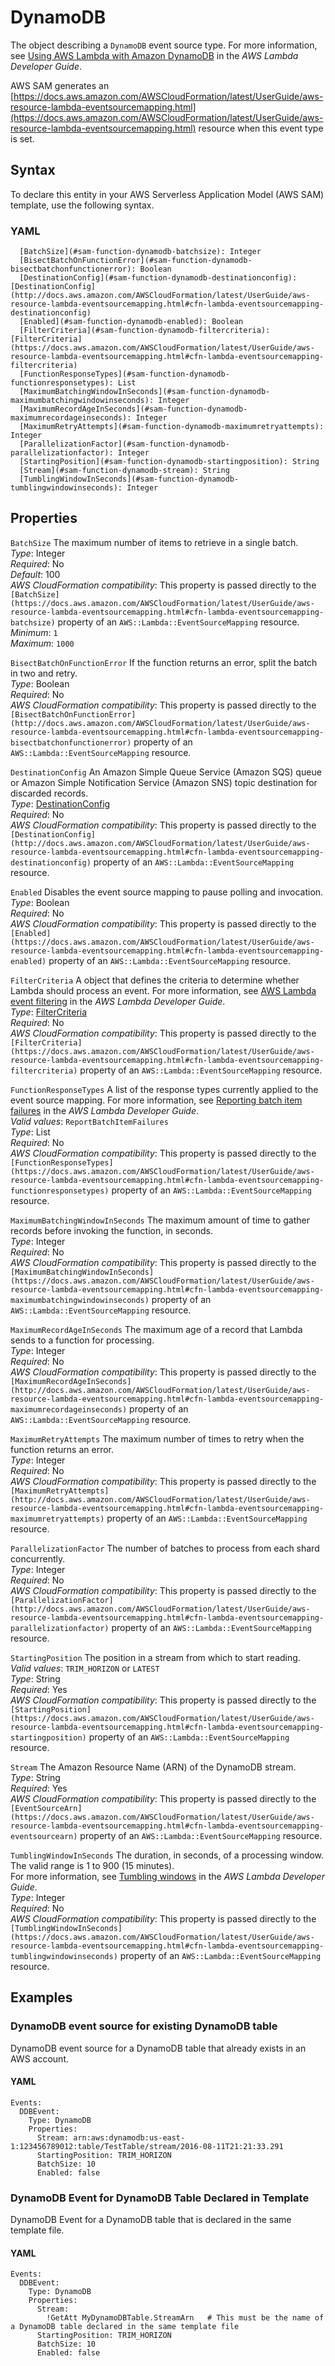 # DynamoDB<a name="sam-property-function-dynamodb"></a>

The object describing a `DynamoDB` event source type\. For more information, see [Using AWS Lambda with Amazon DynamoDB](https://docs.aws.amazon.com/lambda/latest/dg/with-ddb.html) in the *AWS Lambda Developer Guide*\.

AWS SAM generates an [https://docs.aws.amazon.com/AWSCloudFormation/latest/UserGuide/aws-resource-lambda-eventsourcemapping.html](https://docs.aws.amazon.com/AWSCloudFormation/latest/UserGuide/aws-resource-lambda-eventsourcemapping.html) resource when this event type is set\.

## Syntax<a name="sam-property-function-dynamodb-syntax"></a>

To declare this entity in your AWS Serverless Application Model \(AWS SAM\) template, use the following syntax\.

### YAML<a name="sam-property-function-dynamodb-syntax.yaml"></a>

```
  [BatchSize](#sam-function-dynamodb-batchsize): Integer
  [BisectBatchOnFunctionError](#sam-function-dynamodb-bisectbatchonfunctionerror): Boolean
  [DestinationConfig](#sam-function-dynamodb-destinationconfig): [DestinationConfig](http://docs.aws.amazon.com/AWSCloudFormation/latest/UserGuide/aws-resource-lambda-eventsourcemapping.html#cfn-lambda-eventsourcemapping-destinationconfig)
  [Enabled](#sam-function-dynamodb-enabled): Boolean
  [FilterCriteria](#sam-function-dynamodb-filtercriteria): [FilterCriteria](https://docs.aws.amazon.com/AWSCloudFormation/latest/UserGuide/aws-resource-lambda-eventsourcemapping.html#cfn-lambda-eventsourcemapping-filtercriteria)
  [FunctionResponseTypes](#sam-function-dynamodb-functionresponsetypes): List
  [MaximumBatchingWindowInSeconds](#sam-function-dynamodb-maximumbatchingwindowinseconds): Integer
  [MaximumRecordAgeInSeconds](#sam-function-dynamodb-maximumrecordageinseconds): Integer
  [MaximumRetryAttempts](#sam-function-dynamodb-maximumretryattempts): Integer
  [ParallelizationFactor](#sam-function-dynamodb-parallelizationfactor): Integer
  [StartingPosition](#sam-function-dynamodb-startingposition): String
  [Stream](#sam-function-dynamodb-stream): String
  [TumblingWindowInSeconds](#sam-function-dynamodb-tumblingwindowinseconds): Integer
```

## Properties<a name="sam-property-function-dynamodb-properties"></a>

 `BatchSize`   <a name="sam-function-dynamodb-batchsize"></a>
The maximum number of items to retrieve in a single batch\.  
*Type*: Integer  
*Required*: No  
*Default*: 100  
*AWS CloudFormation compatibility*: This property is passed directly to the `[BatchSize](https://docs.aws.amazon.com/AWSCloudFormation/latest/UserGuide/aws-resource-lambda-eventsourcemapping.html#cfn-lambda-eventsourcemapping-batchsize)` property of an `AWS::Lambda::EventSourceMapping` resource\.  
*Minimum*: `1`  
*Maximum*: `1000`

 `BisectBatchOnFunctionError`   <a name="sam-function-dynamodb-bisectbatchonfunctionerror"></a>
If the function returns an error, split the batch in two and retry\.  
*Type*: Boolean  
*Required*: No  
*AWS CloudFormation compatibility*: This property is passed directly to the `[BisectBatchOnFunctionError](http://docs.aws.amazon.com/AWSCloudFormation/latest/UserGuide/aws-resource-lambda-eventsourcemapping.html#cfn-lambda-eventsourcemapping-bisectbatchonfunctionerror)` property of an `AWS::Lambda::EventSourceMapping` resource\.

 `DestinationConfig`   <a name="sam-function-dynamodb-destinationconfig"></a>
An Amazon Simple Queue Service \(Amazon SQS\) queue or Amazon Simple Notification Service \(Amazon SNS\) topic destination for discarded records\.  
*Type*: [DestinationConfig](http://docs.aws.amazon.com/AWSCloudFormation/latest/UserGuide/aws-resource-lambda-eventsourcemapping.html#cfn-lambda-eventsourcemapping-destinationconfig)  
*Required*: No  
*AWS CloudFormation compatibility*: This property is passed directly to the `[DestinationConfig](http://docs.aws.amazon.com/AWSCloudFormation/latest/UserGuide/aws-resource-lambda-eventsourcemapping.html#cfn-lambda-eventsourcemapping-destinationconfig)` property of an `AWS::Lambda::EventSourceMapping` resource\.

 `Enabled`   <a name="sam-function-dynamodb-enabled"></a>
Disables the event source mapping to pause polling and invocation\.  
*Type*: Boolean  
*Required*: No  
*AWS CloudFormation compatibility*: This property is passed directly to the `[Enabled](https://docs.aws.amazon.com/AWSCloudFormation/latest/UserGuide/aws-resource-lambda-eventsourcemapping.html#cfn-lambda-eventsourcemapping-enabled)` property of an `AWS::Lambda::EventSourceMapping` resource\.

 `FilterCriteria`   <a name="sam-function-dynamodb-filtercriteria"></a>
A object that defines the criteria to determine whether Lambda should process an event\. For more information, see [AWS Lambda event filtering](https://docs.aws.amazon.com/lambda/latest/dg/invocation-eventfiltering.html) in the *AWS Lambda Developer Guide*\.  
*Type*: [FilterCriteria](https://docs.aws.amazon.com/AWSCloudFormation/latest/UserGuide/aws-resource-lambda-eventsourcemapping.html#cfn-lambda-eventsourcemapping-filtercriteria)  
*Required*: No  
*AWS CloudFormation compatibility*: This property is passed directly to the `[FilterCriteria](https://docs.aws.amazon.com/AWSCloudFormation/latest/UserGuide/aws-resource-lambda-eventsourcemapping.html#cfn-lambda-eventsourcemapping-filtercriteria)` property of an `AWS::Lambda::EventSourceMapping` resource\.

 `FunctionResponseTypes`   <a name="sam-function-dynamodb-functionresponsetypes"></a>
A list of the response types currently applied to the event source mapping\. For more information, see [Reporting batch item failures](https://docs.aws.amazon.com/lambda/latest/dg/with-ddb.html#services-ddb-batchfailurereporting) in the *AWS Lambda Developer Guide*\.  
*Valid values*: `ReportBatchItemFailures`  
*Type*: List  
*Required*: No  
*AWS CloudFormation compatibility*: This property is passed directly to the `[FunctionResponseTypes](https://docs.aws.amazon.com/AWSCloudFormation/latest/UserGuide/aws-resource-lambda-eventsourcemapping.html#cfn-lambda-eventsourcemapping-functionresponsetypes)` property of an `AWS::Lambda::EventSourceMapping` resource\.

 `MaximumBatchingWindowInSeconds`   <a name="sam-function-dynamodb-maximumbatchingwindowinseconds"></a>
The maximum amount of time to gather records before invoking the function, in seconds\.  
*Type*: Integer  
*Required*: No  
*AWS CloudFormation compatibility*: This property is passed directly to the `[MaximumBatchingWindowInSeconds](https://docs.aws.amazon.com/AWSCloudFormation/latest/UserGuide/aws-resource-lambda-eventsourcemapping.html#cfn-lambda-eventsourcemapping-maximumbatchingwindowinseconds)` property of an `AWS::Lambda::EventSourceMapping` resource\.

 `MaximumRecordAgeInSeconds`   <a name="sam-function-dynamodb-maximumrecordageinseconds"></a>
The maximum age of a record that Lambda sends to a function for processing\.  
*Type*: Integer  
*Required*: No  
*AWS CloudFormation compatibility*: This property is passed directly to the `[MaximumRecordAgeInSeconds](http://docs.aws.amazon.com/AWSCloudFormation/latest/UserGuide/aws-resource-lambda-eventsourcemapping.html#cfn-lambda-eventsourcemapping-maximumrecordageinseconds)` property of an `AWS::Lambda::EventSourceMapping` resource\.

 `MaximumRetryAttempts`   <a name="sam-function-dynamodb-maximumretryattempts"></a>
The maximum number of times to retry when the function returns an error\.  
*Type*: Integer  
*Required*: No  
*AWS CloudFormation compatibility*: This property is passed directly to the `[MaximumRetryAttempts](http://docs.aws.amazon.com/AWSCloudFormation/latest/UserGuide/aws-resource-lambda-eventsourcemapping.html#cfn-lambda-eventsourcemapping-maximumretryattempts)` property of an `AWS::Lambda::EventSourceMapping` resource\.

 `ParallelizationFactor`   <a name="sam-function-dynamodb-parallelizationfactor"></a>
The number of batches to process from each shard concurrently\.  
*Type*: Integer  
*Required*: No  
*AWS CloudFormation compatibility*: This property is passed directly to the `[ParallelizationFactor](http://docs.aws.amazon.com/AWSCloudFormation/latest/UserGuide/aws-resource-lambda-eventsourcemapping.html#cfn-lambda-eventsourcemapping-parallelizationfactor)` property of an `AWS::Lambda::EventSourceMapping` resource\.

 `StartingPosition`   <a name="sam-function-dynamodb-startingposition"></a>
The position in a stream from which to start reading\.  
*Valid values*: `TRIM_HORIZON` or `LATEST`  
*Type*: String  
*Required*: Yes  
*AWS CloudFormation compatibility*: This property is passed directly to the `[StartingPosition](https://docs.aws.amazon.com/AWSCloudFormation/latest/UserGuide/aws-resource-lambda-eventsourcemapping.html#cfn-lambda-eventsourcemapping-startingposition)` property of an `AWS::Lambda::EventSourceMapping` resource\.

 `Stream`   <a name="sam-function-dynamodb-stream"></a>
The Amazon Resource Name \(ARN\) of the DynamoDB stream\.  
*Type*: String  
*Required*: Yes  
*AWS CloudFormation compatibility*: This property is passed directly to the `[EventSourceArn](https://docs.aws.amazon.com/AWSCloudFormation/latest/UserGuide/aws-resource-lambda-eventsourcemapping.html#cfn-lambda-eventsourcemapping-eventsourcearn)` property of an `AWS::Lambda::EventSourceMapping` resource\.

 `TumblingWindowInSeconds`   <a name="sam-function-dynamodb-tumblingwindowinseconds"></a>
The duration, in seconds, of a processing window\. The valid range is 1 to 900 \(15 minutes\)\.  
For more information, see [Tumbling windows](https://docs.aws.amazon.com/lambda/latest/dg/with-ddb.html#streams-tumbling) in the *AWS Lambda Developer Guide*\.  
*Type*: Integer  
*Required*: No  
*AWS CloudFormation compatibility*: This property is passed directly to the `[TumblingWindowInSeconds](https://docs.aws.amazon.com/AWSCloudFormation/latest/UserGuide/aws-resource-lambda-eventsourcemapping.html#cfn-lambda-eventsourcemapping-tumblingwindowinseconds)` property of an `AWS::Lambda::EventSourceMapping` resource\.

## Examples<a name="sam-property-function-dynamodb--examples"></a>

### DynamoDB event source for existing DynamoDB table<a name="sam-property-function-dynamodb--examples--dynamodb-event-source-for-existing-dynamodb-table"></a>

DynamoDB event source for a DynamoDB table that already exists in an AWS account\.

#### YAML<a name="sam-property-function-dynamodb--examples--dynamodb-event-source-for-existing-dynamodb-table--yaml"></a>

```
Events:
  DDBEvent:
    Type: DynamoDB
    Properties:
      Stream: arn:aws:dynamodb:us-east-1:123456789012:table/TestTable/stream/2016-08-11T21:21:33.291
      StartingPosition: TRIM_HORIZON
      BatchSize: 10
      Enabled: false
```

### DynamoDB Event for DynamoDB Table Declared in Template<a name="sam-property-function-dynamodb--examples--dynamodb-event-for-dynamodb-table-declared-in-template"></a>

DynamoDB Event for a DynamoDB table that is declared in the same template file\.

#### YAML<a name="sam-property-function-dynamodb--examples--dynamodb-event-for-dynamodb-table-declared-in-template--yaml"></a>

```
Events:
  DDBEvent:
    Type: DynamoDB
    Properties:
      Stream: 
        !GetAtt MyDynamoDBTable.StreamArn   # This must be the name of a DynamoDB table declared in the same template file
      StartingPosition: TRIM_HORIZON
      BatchSize: 10
      Enabled: false
```